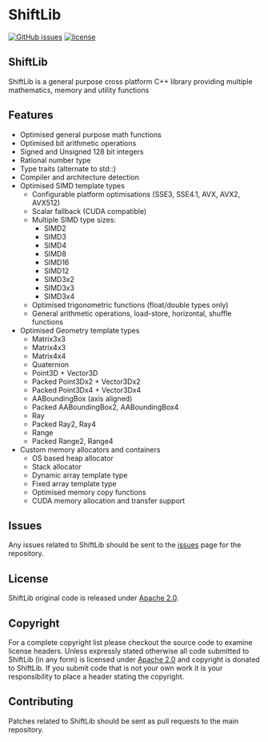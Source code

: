 ShiftLib
=============
[![GitHub issues](https://img.shields.io/github/issues/Sibras/ShiftIntrinsicGuide.svg)](https://github.com/Sibras/ShiftIntrinsicGuide/issues)
[![license](https://img.shields.io/github/license/Sibras/ShiftIntrinsicGuide.svg)](https://github.com/Sibras/ShiftIntrinsicGuide)
## ShiftLib

ShiftLib is a general purpose cross platform C++ library providing multiple mathematics, memory and utility functions

## Features

- Optimised general purpose math functions
- Optimised bit arithmetic operations
- Signed and Unsigned 128 bit integers
- Rational number type
- Type traits (alternate to std::)
- Compiler and architecture detection
- Optimised SIMD template types
    - Configurable platform optimisations (SSE3, SSE4.1, AVX, AVX2, AVX512)
    - Scalar fallback (CUDA compatible)
    - Multiple SIMD type sizes:
        - SIMD2
        - SIMD3
        - SIMD4
        - SIMD8
        - SIMD16
        - SIMD12
        - SIMD3x2
        - SIMD3x3
        - SIMD3x4
    - Optimised trigonometric functions (float/double types only)
    - General arithmetic operations, load-store, horizontal, shuffle functions
- Optimised Geometry template types
    - Matrix3x3
    - Matrix4x3
    - Matrix4x4
    - Quaternion
    - Point3D + Vector3D
    - Packed Point3Dx2 + Vector3Dx2
    - Packed Point3Dx4 + Vector3Dx4
    - AABoundingBox (axis aligned)
    - Packed AABoundingBox2, AABoundingBox4
    - Ray
    - Packed Ray2, Ray4
    - Range
    - Packed Range2, Range4
- Custom memory allocators and containers
    - OS based heap allocator
    - Stack allocator
    - Dynamic array template type
    - Fixed array template type
    - Optimised memory copy functions
    - CUDA memory allocation and transfer support

## Issues

Any issues related to ShiftLib should be sent to the [issues](https://github.com/Sibras/ShiftLib/issues) page for the repository.

## License

ShiftLib original code is released under [Apache 2.0](https://opensource.org/licenses/Apache-2.0).

## Copyright

For a complete copyright list please checkout the source code to examine license headers. Unless expressly stated otherwise all code submitted to ShiftLib (in any form) is licensed under [Apache 2.0](https://opensource.org/licenses/Apache-2.0) and copyright is donated to ShiftLib. If you submit code that is not your own work it is your responsibility to place a header stating the copyright.

## Contributing

Patches related to ShiftLib should be sent as pull requests to the main repository.